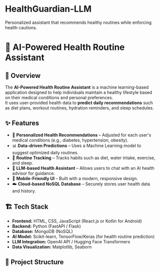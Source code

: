 # HealthGuardian-LLM
Personalized assistant that recommends healthy routines while enforcing health cautions.
# 🧠 AI-Powered Health Routine Assistant

## 📌 Overview
The **AI-Powered Health Routine Assistant** is a machine learning-based application designed to help individuals maintain a healthy lifestyle based on their medical conditions and personal preferences.  
It uses user-provided health data to **predict daily recommendations** such as diet plans, workout routines, hydration reminders, and sleep schedules.

## ✨ Features
- 🏥 **Personalized Health Recommendations** – Adjusted for each user's medical conditions (e.g., diabetes, hypertension, obesity).
- 📊 **Data-driven Predictions** – Uses a Machine Learning model to suggest optimized daily routines.
- 📅 **Routine Tracking** – Tracks habits such as diet, water intake, exercise, and sleep.
- 🧠 **LLM-based Health Assistant** – Allows users to chat with an AI health advisor for guidance.
- 📱 **Mobile-Friendly UI** – Built with a modern, responsive design.
- ☁️ **Cloud-based NoSQL Database** – Securely stores user health data and history.

## 🏗️ Tech Stack
- **Frontend:** HTML, CSS, JavaScript (React.js or Kotlin for Android)
- **Backend:** Python (FastAPI / Flask)
- **Database:** MongoDB (NoSQL)
- **AI Model:** Scikit-learn, TensorFlow/Keras (for health routine prediction)
- **LLM Integration:** OpenAI API / Hugging Face Transformers
- **Data Visualization:** Matplotlib, Seaborn

## 📂 Project Structure
